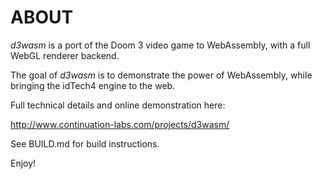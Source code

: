 # ABOUT

_d3wasm_ is a port of the Doom 3 video game to WebAssembly, with a full WebGL renderer backend.

The goal of _d3wasm_ is to demonstrate the power of WebAssembly, while bringing the idTech4 engine to the web.

Full technical details and online demonstration here:

http://www.continuation-labs.com/projects/d3wasm/

See BUILD.md for build instructions.

Enjoy!